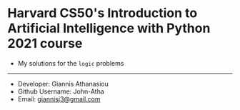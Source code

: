 # Harvard CS50's Introduction to Artificial Intelligence with Python 2021 course

* My solutions for the `logic` problems

- - -

* Developer: Giannis Athanasiou
* Github Username: John-Atha
* Email: giannisj3@gmail.com

